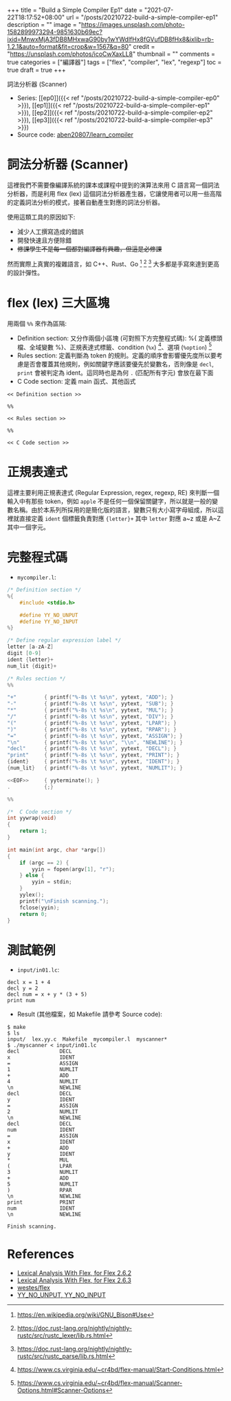 +++
title = "Build a Simple Compiler Ep1"
date = "2021-07-22T18:17:52+08:00"
url = "/posts/20210722-build-a-simple-compiler-ep1"
description = ""
image = "https://images.unsplash.com/photo-1582899973294-9851630b69ec?ixid=MnwxMjA3fDB8MHxwaG90by1wYWdlfHx8fGVufDB8fHx8&ixlib=rb-1.2.1&auto=format&fit=crop&w=1567&q=80"
credit = "https://unsplash.com/photos/icoCwXaxLL8"
thumbnail = ""
comments = true
categories = ["編譯器"]
tags = ["flex", "compiler", "lex", "regexp"]
toc = true
draft = true
+++
<!-- https://drive.google.com/uc?export=view&id= -->

詞法分析器 (Scanner)

<!--more-->

+ Series: [[ep0]]({{< ref "/posts/20210722-build-a-simple-compiler-ep0" >}}), [[ep1]]({{< ref "/posts/20210722-build-a-simple-compiler-ep1" >}}), [[ep2]]({{< ref "/posts/20210722-build-a-simple-compiler-ep2" >}}), [[ep3]]({{< ref "/posts/20210722-build-a-simple-compiler-ep3" >}})
+ Source code: [aben20807/learn_compiler](https://github.com/aben20807/learn_compiler)

# 詞法分析器 (Scanner)

這裡我們不需要像編譯系統的課本或課程中提到的演算法來用 C 語言寫一個詞法分析器，而是利用 flex (lex) 這個詞法分析器產生器，它讓使用者可以用一些高階的定義詞法分析的模式，接著自動產生對應的詞法分析器。

使用這類工具的原因如下:
+ 減少人工撰寫造成的錯誤
+ 開發快速且方便除錯
+ ~~修課學生不是每一個都對編譯器有興趣，但這是必修課~~

然而實際上真實的複雜語言，如 C++、Rust、Go [^1] [^2] [^3] 大多都是手寫來達到更高的設計彈性。

[^1]: https://en.wikipedia.org/wiki/GNU_Bison#Use
[^2]: https://doc.rust-lang.org/nightly/nightly-rustc/src/rustc_lexer/lib.rs.html
[^3]: https://doc.rust-lang.org/nightly/nightly-rustc/src/rustc_parse/lib.rs.html

# flex (lex) 三大區塊

用兩個 `%%` 來作為區隔:
+ Definition section: 又分作兩個小區塊 (可對照下方完整程式碼): %{ 定義標頭檔、全域變數 %}、正規表達式標籤、condition (`%x`) [^cond]、選項 (`%option`) [^opt]
+ Rules section: 定義判斷為 token 的規則。定義的順序會影響優先度所以要考慮是否會覆蓋其他規則，例如關鍵字應該要優先於變數名，否則像是 `decl`, `print` 會被判定為 ident。這同時也是為何 `.` (匹配所有字元) 會放在最下面
+ C Code section: 定義 main 函式、其他函式

[^cond]: https://www.cs.virginia.edu/~cr4bd/flex-manual/Start-Conditions.html
[^opt]: https://www.cs.virginia.edu/~cr4bd/flex-manual/Scanner-Options.html#Scanner-Options

```
<< Definition section >>

%%

<< Rules section >>

%%

<< C Code section >>
```

# 正規表達式

這裡主要利用正規表達式 (Regular Expression, regex, regexp, RE) 來判斷一個輸入中有那些 token，例如 `apple` 不是任何一個保留關鍵字，所以就是一般的變數名稱。由於本系列所採用的是簡化版的語言，變數只有大小寫字母組成，所以這裡就直接定義 `ident` 個標籤負責對應 `{letter}+` 其中 `letter` 對應 a~z 或是 A~Z 其中一個字元。

# 完整程式碼

+ `mycompiler.l`:
```c {linenos=table,linenostart=1}}
/* Definition section */
%{
    #include <stdio.h>

    #define YY_NO_UNPUT
    #define YY_NO_INPUT
%}

/* Define regular expression label */
letter [a-zA-Z]
digit [0-9]
ident {letter}+
num_lit {digit}+

/* Rules section */
%%

"+"         { printf("%-8s \t %s\n", yytext, "ADD"); }
"-"         { printf("%-8s \t %s\n", yytext, "SUB"); }
"*"         { printf("%-8s \t %s\n", yytext, "MUL"); }
"/"         { printf("%-8s \t %s\n", yytext, "DIV"); }
"("         { printf("%-8s \t %s\n", yytext, "LPAR"); }
")"         { printf("%-8s \t %s\n", yytext, "RPAR"); }
"="         { printf("%-8s \t %s\n", yytext, "ASSIGN"); }
"\n"        { printf("%-8s \t %s\n", "\\n", "NEWLINE"); }
"decl"      { printf("%-8s \t %s\n", yytext, "DECL"); }
"print"     { printf("%-8s \t %s\n", yytext, "PRINT"); }
{ident}     { printf("%-8s \t %s\n", yytext, "IDENT"); }
{num_lit}   { printf("%-8s \t %s\n", yytext, "NUMLIT"); }

<<EOF>>     { yyterminate(); }
.           {;}

%%

/*  C Code section */
int yywrap(void)
{
    return 1;
}

int main(int argc, char *argv[])
{
    if (argc == 2) {
        yyin = fopen(argv[1], "r");
    } else {
        yyin = stdin;
    }
    yylex();
    printf("\nFinish scanning.");
    fclose(yyin);
    return 0;
}
```

# 測試範例

+ `input/in01.lc`:
```
decl x = 1 + 4
decl y = 2
decl num = x + y * (3 + 5)
print num
```

+ Result (其他檔案，如 Makefile 請參考 Source code):
```
$ make
$ ls
input/  lex.yy.c  Makefile  mycompiler.l  myscanner*
$ ./myscanner < input/in01.lc
decl             DECL
x                IDENT
=                ASSIGN
1                NUMLIT
+                ADD
4                NUMLIT
\n               NEWLINE
decl             DECL
y                IDENT
=                ASSIGN
2                NUMLIT
\n               NEWLINE
decl             DECL
num              IDENT
=                ASSIGN
x                IDENT
+                ADD
y                IDENT
*                MUL
(                LPAR
3                NUMLIT
+                ADD
5                NUMLIT
)                RPAR
\n               NEWLINE
print            PRINT
num              IDENT
\n               NEWLINE

Finish scanning.
```

# References

+ [Lexical Analysis With Flex, for Flex 2.6.2](https://westes.github.io/flex/manual/)
+ [Lexical Analysis With Flex, for Flex 2.6.3](https://www.cs.virginia.edu/~cr4bd/flex-manual/index.html#Top)
+ [westes/flex](https://github.com/westes/flex)
+ [YY_NO_UNPUT, YY_NO_INPUT](https://stackoverflow.com/questions/39075510/option-noinput-nounput-what-are-they-for)